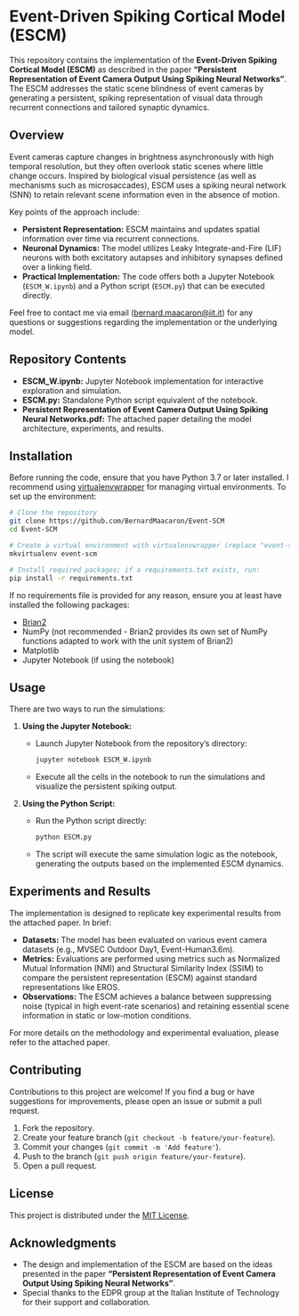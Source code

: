 # Event-Driven Spiking Cortical Model (ESCM)

This repository contains the implementation of the **Event-Driven Spiking Cortical Model (ESCM)** as described in the paper **“Persistent Representation of Event Camera Output Using Spiking Neural Networks”**. The ESCM addresses the static scene blindness of event cameras by generating a persistent, spiking representation of visual data through recurrent connections and tailored synaptic dynamics.  

## Overview

Event cameras capture changes in brightness asynchronously with high temporal resolution, but they often overlook static scenes where little change occurs. Inspired by biological visual persistence (as well as mechanisms such as microsaccades), ESCM uses a spiking neural network (SNN) to retain relevant scene information even in the absence of motion.

Key points of the approach include:
- **Persistent Representation:** ESCM maintains and updates spatial information over time via recurrent connections.
- **Neuronal Dynamics:** The model utilizes Leaky Integrate-and-Fire (LIF) neurons with both excitatory autapses and inhibitory synapses defined over a linking field.
- **Practical Implementation:** The code offers both a Jupyter Notebook (`ESCM_W.ipynb`) and a Python script (`ESCM.py`) that can be executed directly.

Feel free to contact me via email (bernard.maacaron@iit.it) for any questions or suggestions regarding the implementation or the underlying model.

## Repository Contents

- **ESCM_W.ipynb:** Jupyter Notebook implementation for interactive exploration and simulation.
- **ESCM.py:** Standalone Python script equivalent of the notebook.
- **Persistent Representation of Event Camera Output Using Spiking Neural Networks.pdf:** The attached paper detailing the model architecture, experiments, and results.

## Installation

Before running the code, ensure that you have Python 3.7 or later installed. I recommend using [virtualenvwrapper](https://virtualenvwrapper.readthedocs.io/) for managing virtual environments.
To set up the environment:

```bash
# Clone the repository
git clone https://github.com/BernardMaacaron/Event-SCM
cd Event-SCM

# Create a virtual environment with virtualenvwrapper (replace "event-scm" with your preferred env name)
mkvirtualenv event-scm

# Install required packages; if a requirements.txt exists, run:
pip install -r requirements.txt
```

If no requirements file is provided for any reason, ensure you at least have installed the following packages:
- [Brian2](https://brian2.readthedocs.io)
- NumPy (not recommended - Brian2 provides its own set of NumPy functions adapted to work with the unit system of Brian2)
- Matplotlib
- Jupyter Notebook (if using the notebook)

## Usage

There are two ways to run the simulations:

1. **Using the Jupyter Notebook:**
   - Launch Jupyter Notebook from the repository’s directory:
     ```bash
     jupyter notebook ESCM_W.ipynb
     ```
   - Execute all the cells in the notebook to run the simulations and visualize the persistent spiking output.

2. **Using the Python Script:**
   - Run the Python script directly:
     ```bash
     python ESCM.py
     ```
   - The script will execute the same simulation logic as the notebook, generating the outputs based on the implemented ESCM dynamics.

## Experiments and Results

The implementation is designed to replicate key experimental results from the attached paper. In brief:
- **Datasets:** The model has been evaluated on various event camera datasets (e.g., MVSEC Outdoor Day1, Event-Human3.6m).
- **Metrics:** Evaluations are performed using metrics such as Normalized Mutual Information (NMI) and Structural Similarity Index (SSIM) to compare the persistent representation (ESCM) against standard representations like EROS.
- **Observations:** The ESCM achieves a balance between suppressing noise (typical in high event-rate scenarios) and retaining essential scene information in static or low-motion conditions.

For more details on the methodology and experimental evaluation, please refer to the attached paper.

## Contributing

Contributions to this project are welcome! If you find a bug or have suggestions for improvements, please open an issue or submit a pull request.

1. Fork the repository.
2. Create your feature branch (`git checkout -b feature/your-feature`).
3. Commit your changes (`git commit -m 'Add feature'`).
4. Push to the branch (`git push origin feature/your-feature`).
5. Open a pull request.

## License

This project is distributed under the [MIT License](LICENSE).

## Acknowledgments

- The design and implementation of the ESCM are based on the ideas presented in the paper **“Persistent Representation of Event Camera Output Using Spiking Neural Networks”**.
- Special thanks to the EDPR group at the Italian Institute of Technology for their support and collaboration.